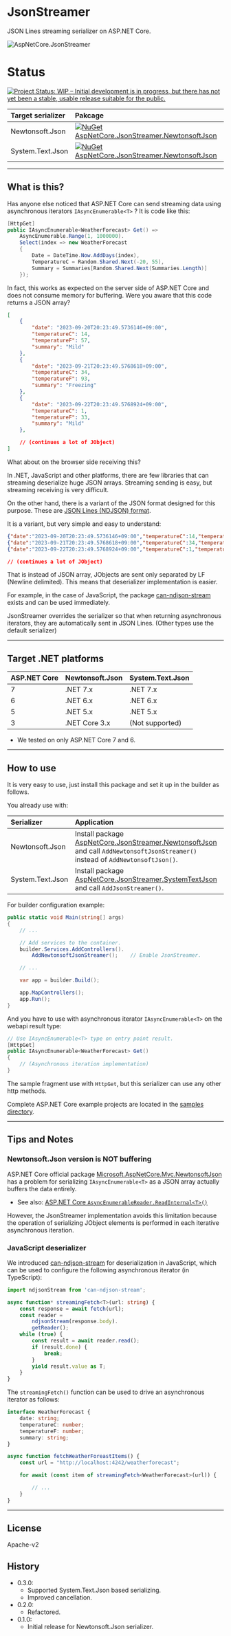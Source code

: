 # JsonStreamer

JSON Lines streaming serializer on ASP.NET Core.

![AspNetCore.JsonStreamer](Images/AspNetCore.JsonStreamer.100.png)

# Status

[![Project Status: WIP – Initial development is in progress, but there has not yet been a stable, usable release suitable for the public.](https://www.repostatus.org/badges/latest/wip.svg)](https://www.repostatus.org/#wip)

|Target serializer|Pakcage|
|:----|:----|
|Newtonsoft.Json|[![NuGet AspNetCore.JsonStreamer.NewtonsoftJson](https://img.shields.io/nuget/v/AspNetCore.JsonStreamer.NewtonsoftJson.svg?style=flat)](https://www.nuget.org/packages/AspNetCore.JsonStreamer.NewtonsoftJson)|
|System.Text.Json|[![NuGet AspNetCore.JsonStreamer.NewtonsoftJson](https://img.shields.io/nuget/v/AspNetCore.JsonStreamer.SystemTextJson.svg?style=flat)](https://www.nuget.org/packages/AspNetCore.JsonStreamer.SystemTextJson)|

----

## What is this?

Has anyone else noticed that ASP.NET Core can send streaming data using asynchronous iterators `IAsyncEnumerable<T>` ?
It is code like this:

```csharp
[HttpGet]
public IAsyncEnumerable<WeatherForecast> Get() =>
    AsyncEnumerable.Range(1, 1000000).
    Select(index => new WeatherForecast
    {
        Date = DateTime.Now.AddDays(index),
        TemperatureC = Random.Shared.Next(-20, 55),
        Summary = Summaries[Random.Shared.Next(Summaries.Length)]
    });
```

In fact, this works as expected on the server side of ASP.NET Core and does not consume memory for buffering.
Were you aware that this code returns a JSON array?

```json
[
    {
        "date": "2023-09-20T20:23:49.5736146+09:00",
        "temperatureC": 14,
        "temperatureF": 57,
        "summary": "Mild"
    },
    {
        "date": "2023-09-21T20:23:49.5768618+09:00",
        "temperatureC": 34,
        "temperatureF": 93,
        "summary": "Freezing"
    },
    {
        "date": "2023-09-22T20:23:49.5768924+09:00",
        "temperatureC": 1,
        "temperatureF": 33,
        "summary": "Mild"
    },

    // (continues a lot of JObject)
]
```

What about on the browser side receiving this?

In .NET, JavaScript and other platforms, there are few libraries that can streaming deserialize huge JSON arrays.
Streaming sending is easy, but streaming receiving is very difficult.

On the other hand, there is a variant of the JSON format designed for this purpose.
These are [JSON Lines (NDJSON) format](https://jsonlines.org/).

It is a variant, but very simple and easy to understand:

```json
{"date":"2023-09-20T20:23:49.5736146+09:00","temperatureC":14,"temperatureF":57,"summary":"Mild"}
{"date":"2023-09-21T20:23:49.5768618+09:00","temperatureC":34,"temperatureF":93,"summary":"Freezing"}
{"date":"2023-09-22T20:23:49.5768924+09:00","temperatureC":1,"temperatureF":33,"summary":"Mild"}

// (continues a lot of JObject)
```

That is instead of JSON array, JObjects are sent only separated by LF (Newline delimited).
This means that deserializer implementation is easier.

For example, in the case of JavaScript, the package [can-ndjson-stream](https://github.com/canjs/can-ndjson-stream) exists and can be used immediately.

JsonStreamer overrides the serializer so that when returning asynchronous iterators, they are automatically sent in JSON Lines.
(Other types use the default serializer)


----

## Target .NET platforms

|ASP.NET Core|Newtonsoft.Json|System.Text.Json|
|:----|:----|:----|
|7|.NET 7.x|.NET 7.x|
|6|.NET 6.x|.NET 6.x|
|5|.NET 5.x|.NET 5.x|
|3|.NET Core 3.x|(Not supported)|

* We tested on only ASP.NET Core 7 and 6.


----

## How to use

It is very easy to use, just install this package and set it up in the builder as follows.

You already use with:

|Serializer|Application|
|:----|:----|
|Newtonsoft.Json|Install package [AspNetCore.JsonStreamer.NewtonsoftJson](https://www.nuget.org/packages/AspNetCore.JsonStreamer.NewtonsoftJson) and call `AddNewtonsoftJsonStreamer()` instead of `AddNewtonsoftJson()`.|
|System.Text.Json|Install package [AspNetCore.JsonStreamer.SystemTextJson](https://www.nuget.org/packages/AspNetCore.JsonStreamer.SystemTextJson) and call `AddJsonStreamer()`.|

For builder configuration example:

```csharp
public static void Main(string[] args)
{
    // ...

    // Add services to the container.
    builder.Services.AddControllers().
        AddNewtonsoftJsonStreamer();    // Enable JsonStreamer.

    // ...

    var app = builder.Build();

    app.MapControllers();
    app.Run();
}
```

And you have to use with asynchronous iterator `IAsyncEnumerable<T>` on the webapi result type:

```csharp
// Use IAsyncEnumerable<T> type on entry point result.
[HttpGet]
public IAsyncEnumerable<WeatherForecast> Get()
{
    // (Asynchronous iteration implementation)
}
```

The sample fragment use with `HttpGet`, but this serializer can use any other http methods.

Complete ASP.NET Core example projects are located in the [samples directory](samples/).


----

## Tips and Notes

### Newtonsoft.Json version is NOT buffering

ASP.NET Core official package [Microsoft.AspNetCore.Mvc.NewtonsoftJson](https://www.nuget.org/packages/Microsoft.AspNetCore.Mvc.NewtonsoftJson/) has a problem for serializing `IAsyncEnumerable<T>` as a JSON array actually buffers the data entirely.

* See also: [ASP.NET Core `AsyncEnumerableReader.ReadInternal<T>()`](https://github.com/dotnet/aspnetcore/blob/e6c7c01bce4fce79bf5bc84098ea8d347ef358cc/src/Mvc/Mvc.Core/src/Infrastructure/AsyncEnumerableReader.cs#L79)

However, the JsonStreamer implementation avoids this limitation because the operation of serializing JObject elements is performed in each iterative asynchronous iteration.

### JavaScript deserializer

We introduced [can-ndjson-stream](https://github.com/canjs/can-ndjson-stream) for deserialization in JavaScript,
which can be used to configure the following asynchronous iterator (in TypeScript):

```typescript
import ndjsonStream from 'can-ndjson-stream';

async function* streamingFetch<T>(url: string) {
    const response = await fetch(url);
    const reader =
        ndjsonStream(response.body).
        getReader();
    while (true) {
        const result = await reader.read();
        if (result.done) {
            break;
        }
        yield result.value as T;
    }
}
```

The `streamingFetch()` function can be used to drive an asynchronous iterator as follows:

```typescript
interface WeatherForecast {
    date: string;
    temperatureC: number;
    temperatureF: number;
    summary: string;
}

async function fetchWeatherForeastItems() {
    const url = "http://localhost:4242/weatherforecast";

    for await (const item of streamingFetch<WeatherForecast>(url)) {

        // ...
    }
}
```

----

## License

Apache-v2

## History

* 0.3.0:
  * Supported System.Text.Json based serializing.
  * Improved cancellation.
* 0.2.0:
  * Refactored.
* 0.1.0:
  * Initial release for Newtonsoft.Json serializer.
